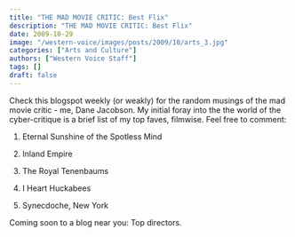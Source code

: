 ```yaml
---
title: "THE MAD MOVIE CRITIC: Best Flix"
description: "THE MAD MOVIE CRITIC: Best Flix"
date: 2009-10-29
image: "/western-voice/images/posts/2009/10/arts_3.jpg"
categories: ["Arts and Culture"]
authors: ["Western Voice Staff"]
tags: []
draft: false
---
```

Check this blogspot weekly (or weakly) for the random musings of the mad movie critic - me, Dane Jacobson. My initial foray into the the world of the cyber-critique is a brief list of my top faves, filmwise. Feel free to comment:

1. Eternal Sunshine of the Spotless Mind

2. Inland Empire

3. The Royal Tenenbaums

4. I Heart Huckabees

5. Synecdoche, New York

Coming soon to a blog near you: Top directors.